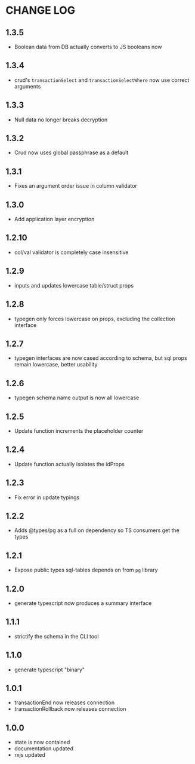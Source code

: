 # CHANGE LOG

## 1.3.5

- Boolean data from DB actually converts to JS booleans now

## 1.3.4

- crud's `transactionSelect` and `transactionSelectWhere` now use correct arguments

## 1.3.3

- Null data no longer breaks decryption

## 1.3.2

- Crud now uses global passphrase as a default

## 1.3.1

- Fixes an argument order issue in column validator

## 1.3.0

- Add application layer encryption

## 1.2.10

- col/val validator is completely case insensitive

## 1.2.9

- inputs and updates lowercase table/struct props

## 1.2.8

- typegen only forces lowercase on props, excluding the collection interface

## 1.2.7

- typegen interfaces are now cased according to schema, but sql props
remain lowercase, better usability

## 1.2.6

- typegen schema name output is now all lowercase

## 1.2.5

- Update function increments the placeholder counter

## 1.2.4

- Update function actually isolates the idProps

## 1.2.3

- Fix error in update typings

## 1.2.2

- Adds @types/pg as a full on dependency so TS consumers get the types

## 1.2.1

- Expose public types sql-tables depends on from `pg` library

## 1.2.0

- generate typescript now produces a summary interface

## 1.1.1

- strictify the schema in the CLI tool

## 1.1.0

- generate typescript "binary"

## 1.0.1

- transactionEnd now releases connection
- transactionRollback now releases connection

## 1.0.0

- state is now contained
- documentation updated
- rxjs updated

